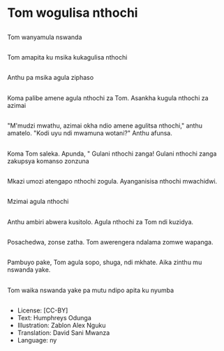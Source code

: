 # Tom wogulisa nthochi

##
Tom wanyamula nswanda

##
Tom amapita ku msika kukagulisa nthochi

##
Anthu pa msika agula ziphaso

##
Koma palibe amene agula nthochi za Tom. Asankha kugula nthochi za azimai

##
"M'mudzi mwathu, azimai okha ndio amene agulitsa nthochi," anthu amatelo. "Kodi uyu ndi mwamuna wotani?" Anthu afunsa.

##
Koma Tom saleka. Apunda, " Gulani nthochi zanga! Gulani nthochi zanga zakupsya komanso zonzuna

##
Mkazi umozi atengapo nthochi zogula. Ayanganisisa nthochi mwachidwi.

##
Mzimai agula nthochi

##
Anthu ambiri abwera kusitolo. Agula nthochi za Tom ndi kuzidya.

##
Posachedwa, zonse zatha. Tom awerengera ndalama zomwe wapanga.

##
Pambuyo pake, Tom agula sopo, shuga, ndi mkhate. Aika zinthu mu nswanda yake.

##
Tom waika nswanda yake pa mutu ndipo apita ku nyumba

##
* License: [CC-BY]
* Text: Humphreys Odunga
* Illustration: Zablon Alex Nguku
* Translation: David Sani Mwanza
* Language: ny
